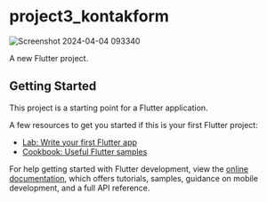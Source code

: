 # project3_kontakform
![Screenshot 2024-04-04 093340](https://github.com/Aisyahaf/Kontakform_061/assets/115075739/5743ddbf-35c9-461c-bdc4-50ad9c136ebc)

A new Flutter project.

## Getting Started

This project is a starting point for a Flutter application.

A few resources to get you started if this is your first Flutter project:

- [Lab: Write your first Flutter app](https://docs.flutter.dev/get-started/codelab)
- [Cookbook: Useful Flutter samples](https://docs.flutter.dev/cookbook)

For help getting started with Flutter development, view the
[online documentation](https://docs.flutter.dev/), which offers tutorials,
samples, guidance on mobile development, and a full API reference.
